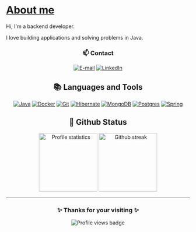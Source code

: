 # [About me](#about-me)



Hi, 
I'm a backend developer.

I love  building applications and solving problems in Java. 



<div align="center">
  
  </a>
  
  <h3> 📫 Contact </h3>

  [![E-mail](https://custom-icon-badges.demolab.com/badge/-Email-dc262d?style=for-the-badge&logo=mail&logoColor=white)](mailto:fyyzkrkc@gmail.com)
  [![LinkedIn](https://custom-icon-badges.demolab.com/badge/-LinkedIn-0A66C2?style=for-the-badge&logo=linkedin-app-white-icon)](https://www.linkedin.com/in/feyyazkarakoc/)






## 📚 Languages and Tools


[![Java](https://skillicons.dev/icons?i=java)](https://www.java.com/)
[![Docker](https://skillicons.dev/icons?i=docker)](https://www.docker.com/)
[![Git](https://skillicons.dev/icons?i=git)](https://git-scm.com/)
[![Hibernate](https://skillicons.dev/icons?i=hibernate)](https://hibernate.org/)
[![MongoDB](https://skillicons.dev/icons?i=mongodb)](https://www.mongodb.com/)
[![Postgres](https://skillicons.dev/icons?i=postgres)](https://www.postgresql.org/)
[![Spring](https://skillicons.dev/icons?i=spring)](https://spring.io/)


## 📁 Github Status

<div align='center'>
  <a href="https://github.com/anuraghazra/github-readme-stats">
    <img
      src="https://github-readme-stats.vercel.app/api?username=FeyyazKarakoc&show_icons=true&text_color=ffffff&theme=react&count_private=true&hide_border=true"
      alt="Profile statistics"
      height="160em"/></a>
  <a href="https://github.com/denvercoder1/github-readme-streak-stats">
    <img
      src="https://github-readme-streak-stats-six-ivory.vercel.app/?user=FeyyazKarakoc&dates=ffffff&theme=react&date_format=j%20M%5B%20Y%5D&ring=ffffff&fire=61dafb&sideNums=ffffff&currStreakNum=ffffff&hide_border=true"
      alt="Github streak"
      height="160em"/></a>

---

### ✨ Thanks for your visiting ✨

 
  ![Profile views badge](https://komarev.com/ghpvc/?username=FeyyazKarakoc&color=blue&style=for-the-badge)
</div>
